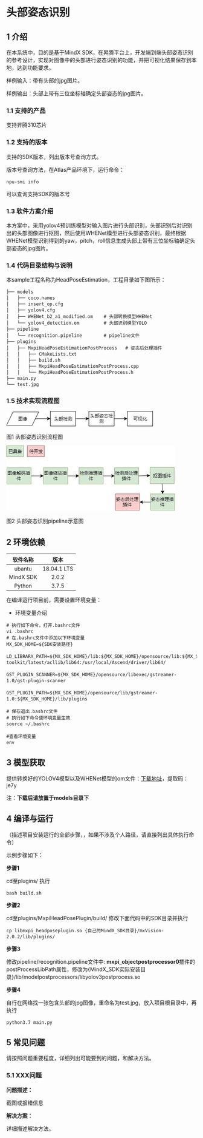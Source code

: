 # 头部姿态识别

## 1 介绍
在本系统中，目的是基于MindX SDK，在昇腾平台上，开发端到端头部姿态识别的参考设计，实现对图像中的头部进行姿态识别的功能，并把可视化结果保存到本地，达到功能要求。

样例输入：带有头部的jpg图片。

样例输出：头部上带有三位坐标轴确定头部姿态的jpg图片。

### 1.1 支持的产品

支持昇腾310芯片

### 1.2 支持的版本

支持的SDK版本，列出版本号查询方式。

版本号查询方法，在Atlas产品环境下，运行命令：

```
npu-smi info
```
可以查询支持SDK的版本号


### 1.3 软件方案介绍

本方案中，采用yolov4预训练模型对输入图片进行头部识别，头部识别后对识别出的头部图像进行抠图，然后使用WHENet模型进行头部姿态识别，最终根据WHENet模型识别得到的yaw，pitch，roll信息生成头部上带有三位坐标轴确定头部姿态的jpg图片。

### 1.4 代码目录结构与说明

本sample工程名称为HeadPoseEstimation，工程目录如下图所示：
```
├── models
│   ├── coco.names
│   ├── insert_op.cfg
│   ├── yolov4.cfg
│   ├── WHENet_b2_a1_modified.om    # 头部转换模型WHENet
│   └── yolov4_detection.om         # 头部识别模型YOLO
├── pipeline
│   └── recognition.pipeline        # pipeline文件
├── plugins
│   ├── MxpiHeadPoseEstimationPostProcess   # 姿态后处理插件
│   │   ├── CMakeLists.txt
│   │   ├── build.sh
│   │   ├── MxpiHeadPoseEstimationPostProcess.cpp
│   │   └── MxpiHeadPoseEstimationPostProcess.h
├── main.py
└── test.jpg
```

### 1.5 技术实现流程图

![diagram1](diagram1.jpg)

图1 头部姿态识别流程图

![diagram2](diagram2.jpg)

图2 头部姿态识别pipeline示意图

## 2 环境依赖

| 软件名称 | 版本   |
| :--------: | :------: |
|ubantu|18.04.1 LTS   |
|MindX SDK|2.0.2|
|Python|3.7.5|

在编译运行项目前，需要设置环境变量：

- 环境变量介绍

```
# 执行如下命令，打开.bashrc文件
vi .bashrc
# 在.bashrc文件中添加以下环境变量
MX_SDK_HOME=${SDK安装路径}

LD_LIBRARY_PATH=${MX_SDK_HOME}/lib:${MX_SDK_HOME}/opensource/lib:${MX_SDK_HOME}/opensource/lib64:/usr/local/Ascend/ascend-toolkit/latest/acllib/lib64:/usr/local/Ascend/driver/lib64/

GST_PLUGIN_SCANNER=${MX_SDK_HOME}/opensource/libexec/gstreamer-1.0/gst-plugin-scanner

GST_PLUGIN_PATH=${MX_SDK_HOME}/opensource/lib/gstreamer-1.0:${MX_SDK_HOME}/lib/plugins

# 保存退出.bashrc文件
# 执行如下命令使环境变量生效
source ~/.bashrc

#查看环境变量
env
```

## 3 模型获取

提供转换好的YOLOV4模型以及WHENet模型的om文件：[下载地址](https://pan.baidu.com/s/1yZtjIZf8FdMwb1cyJVv4hA)，提取码：je7y

注：**下载后请放置于models目录下**



## 4 编译与运行
（描述项目安装运行的全部步骤，，如果不涉及个人路径，请直接列出具体执行命令）

示例步骤如下：

**步骤1** 

cd至plugins/    执行
```
bash build.sh
```
**步骤2** 

cd至plugins/MxpiHeadPosePlugin/build/   修改下面代码中的SDK目录并执行
```
cp libmxpi_headposeplugin.so {自己的MindX_SDK目录}/mxVision-2.0.2/lib/plugins/
```

**步骤3** 

修改pipeline/recognition.pipeline文件中: **mxpi_objectpostprocessor0**插件的postProcessLibPath属性，修改为{MindX_SDK实际安装目录}/lib/modelpostprocessors/libyolov3postprocess.so

**步骤4** 

自行在网络找一张包含头部的jpg图像，重命名为test.jpg，放入项目根目录中，再执行
```
python3.7 main.py
```

## 5 常见问题

请按照问题重要程度，详细列出可能要到的问题，和解决方法。

### 5.1 XXX问题

**问题描述：**

截图或报错信息

**解决方案：**

详细描述解决方法。